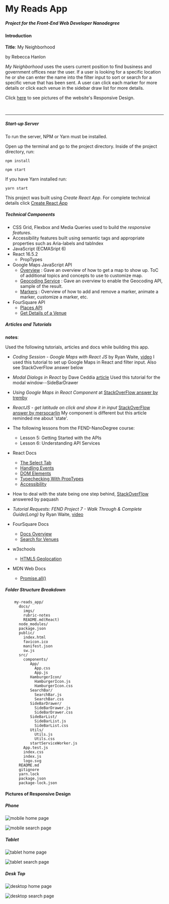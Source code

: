 # My Reads App
##### Project for the *Front-End Web Developer Nanodegree*

#### Introduction

**Title**: My Neighborhood

by Rebecca Hanlon

*My Neighborhood*  uses the users current position to find business and government offices near the user.  If a user is looking for a specific location he or she can enter the name into the filter input to sort or search for a specific venue that has been sent.  A user can click each marker for more details or click each venue in the sidebar draw list for more details.

<!--Click [here](#picture-of-data-and-components-breakdown) to see the component and data break down of the app.-->

Click [here](#pictures-of-responsive-design) to see pictures of the website's Responsive Design.

<br>

<hr>

##### Start-up Server

To run the server, NPM or Yarn must be installed.

Open up the terminal and go to the project directory.  Inside of the project directory, run:

`npm install`

`npm start`

If you have Yarn installed run:

`yarn start`

This project was built using *Create React App*.  For complete technical details click [Create React App](./docs/README.md)



##### Technical Components
- CSS Grid, Flexbox and Media Queries used to build the _responsive features_.
- Accessibility features built using semantic tags and appropriate properties such as Aria-labels and tabIndex
- JavaScript (ECMASript 6)
- React 16.5.2
    - PropTypes
- Google Maps JavaScript API
    - [Overview](https://developers.google.com/maps/documentation/javascript/tutorial) :
      Gave an overview of how to get a map to show up.  ToC of additional topics and concepts to use to customize map.
    - [Geocoding Service](https://developers.google.com/maps/documentation/javascript/geocoding) :
      Gave an overview to enable the Geocoding API, sample of the result.
    -  [Markers](https://developers.google.com/maps/documentation/javascript/markers) : Overview of how to add and remove a marker, animate a marker, customize a marker, etc.
- FourSquare API
    - [Places API](https://developer.foursquare.com/docs/announcements)
    - [Get Details of a Venue](https://developer.foursquare.com/docs/api/venues/details)


##### Articles and Tutorials
**notes**:

Used the following tutorials, articles and docs while building this app.

- *Coding Session - Google Maps with React JS* by Ryan Waite, [video](https://www.youtube.com/watch?v=5J6fs_BlVC0&feature=youtu.be)
I used this tutorial to set up Google Maps in React and filter input.  Also see StackOverFlow answer below

- *Modal Dialogs in React* by Dave Ceddia [article](https://daveceddia.com/open-modal-in-react/)
Used this tutorial for the modal window--SideBarDrawer

- *Using Google Maps in React Component* at [StackOverFlow answer by tremby](https://stackoverflow.com/questions/48493960/using-google-map-in-react-component)

- *ReactJS - get latitude on click and show it in input* [StackOverFlow answer by mersocarlin](https://stackoverflow.com/questions/46387375/reactjs-get-latitude-on-click-and-show-it-in-input)
My component is different but this article reminded me about 'state'.

- The following lessons from the FEND-NanoDegree course:
    - Lesson 5: Getting Started with the APIs
    - Lesson 6: Understanding API Services

- React Docs
    - [The Select Tab](https://reactjs.org/docs/forms.html#the-select-tag)
    - [Handling Events](https://reactjs.org/docs/handling-events.html)
    - [DOM Elements](https://reactjs.org/docs/dom-elements.html)
    - [Typechecking With PropTypes](https://reactjs.org/docs/typechecking-with-proptypes.html)
    - [Accessibility](https://reactjs.org/docs/accessibility.html)

- How to deal with the state being one step behind, [StackOverFlow](https://stackoverflow.com/questions/42434013/react-state-update-step-behind) answered by paquash

- *Tutorial Requests: FEND Project 7 - Walk Through & Complete Guide(Long)* by Ryan Waite, [video](https://www.youtube.com/watch?v=LvQe7xrUh7I&list=PLKC17wty6rS1XVZbRlWjYU0WVsIoJyO3s&index=9)

- FourSquare Docs
    - [Docs Overview](https://developer.foursquare.com/docs)
    - [Search for Venues](https://developer.foursquare.com/docs/api/venues/search)

- w3schools
    - [HTML5 Geolocation](https://www.w3schools.com/html/html5_geolocation.asp)

- MDN Web Docs
    - [Promise.all()](https://developer.mozilla.org/en-US/docs/Web/JavaScript/Reference/Global_Objects/Promise/all)

##### Folder Structure Breakdown
```
    my-reads_app/
      docs/
        imgs/
        rubric-notes
        README.md(React)
      node_modules/
      package.json
      public/
        index.html
        favicon.ico
        manifest.json
        sw.js
      src/
        components/
           App/
             App.css
             App.js
           HamburgerIcon/
             HamburgerIcon.js
             HamburgerIcon.css
           SearchBar/
             SearchBar.js
             SearchBar.css
           SideBarDrawer/
             SideBarDrawer.js
             SideBarDrawer.css
           SideBarList/
             SideBarList.js
             SideBarList.css
           Utils/
             Utils.js
             Utils.css
           startServiceWorker.js
        App.test.js
        index.css
        index.js
        logo.svg
      README.md
      gitignore
      yarn.lock
      package.json
      package-lock.json
```

<!--#### Picture of Data and Components Breakdown-->
<!--![breakdown](./docs/imgs/myReadAppOutline_v2.jpg)-->

#### Pictures of Responsive Design
##### Phone

![mobile home page](./docs/imgs/mobile-1.png)

![mobile search page](./docs/imgs/mobile-2.png)

##### Tablet
![tablet home page](./docs/imgs/tablet-1.png)

![tablet search page](./docs/imgs/tablet-2.png)

##### Desk Top
![desktop home page](./docs/imgs/deskTop-1.png)

![desktop search page](./docs/imgs/deskTop-2.png)
